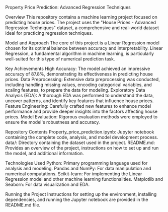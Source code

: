 Property Price Prediction: Advanced Regression Techniques

Overview
This repository contains a machine learning project focused on predicting house prices. The project uses the "House Prices - Advanced Regression Techniques" dataset, a comprehensive and real-world dataset ideal for practicing regression techniques.

Model and Approach
The core of this project is a Linear Regression model chosen for its optimal balance between accuracy and interpretability. Linear Regression, a fundamental algorithm in machine learning, is particularly well-suited for this type of numerical prediction task.

Key Achievements
High Accuracy: The model achieved an impressive accuracy of 87.8%, demonstrating its effectiveness in predicting house prices.
Data Preprocessing: Extensive data preprocessing was conducted, including handling missing values, encoding categorical variables, and scaling features, to prepare the data for modeling.
Exploratory Data Analysis (EDA): A thorough EDA was performed to understand the data, uncover patterns, and identify key features that influence house prices.
Feature Engineering: Carefully crafted new features to enhance model performance and provide deeper insights into the factors affecting house prices.
Model Evaluation: Rigorous evaluation methods were employed to ensure the model's robustness and accuracy.

Repository Contents
Property_price_prediction.ipynb: Jupyter notebook containing the complete code, analysis, and model development process.
data/: Directory containing the dataset used in the project.
README.md: Provides an overview of the project, instructions on how to set up and run the model, and additional information.

Technologies Used
Python: Primary programming language used for analysis and modeling.
Pandas and NumPy: For data manipulation and numerical computations.
Scikit-learn: For implementing the Linear Regression model and other machine learning functionalities.
Matplotlib and Seaborn: For data visualization and EDA.

Running the Project
Instructions for setting up the environment, installing dependencies, and running the Jupyter notebook are provided in the README.md file.
